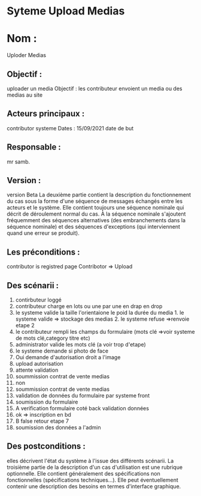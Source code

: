 # Syteme Upload Medias
# Nom :
Uploder Medias
## Objectif :
uploader un media Objectif : les contributeur envoient un media ou des medias au site

## Acteurs principaux :
contributor
systeme 
Dates :
15/09/2021 date de but 
## Responsable :
mr samb.
## Version :
version Beta
La deuxième partie contient la description du fonctionnement du cas sous la forme d'une séquence de messages échangés entre les acteurs et le système. Elle contient toujours une séquence nominale qui décrit de déroulement normal du cas. À la séquence nominale s'ajoutent fréquemment des séquences alternatives (des embranchements dans la séquence nominale) et des séquences d'exceptions (qui interviennent quand une erreur se produit).

## Les préconditions :
contributor is registred 
page Contribotor => Upload 
## Des scénarii :
1. contirbuteur loggé
2. contributeur charge en lots ou une par une en drap en drop
3. le systeme valide la taille l'orientaione le poid la durée du media
		1. le systeme valide => stockage des medias
		2. le systeme refuse =>renvoie etape 2 
4. le contributeur rempli les champs du formulaire (mots clé =>voir systeme de mots clé,category titre etc) 
5. administrator valide les mots clé (a voir trop d'etape)
6. le systeme demande si photo de face 
  1. Oui demande d'autorisation droit a l'image
  2. upload autorisation 
  3. attente validation
  4. soummission contrat de vente medias
6.  non
 1. soummission contrat de vente medias 
7. validation de données du formulaire par systeme front
8. soumission du formulaire
9.  A verification formulaire coté back validation données 
 1. ok => inscription en bd 
9. B false retour etape 7
10. soumission des données a l'admin


## Des postconditions :
elles décrivent l'état du système à l'issue des différents scénarii.
La troisième partie de la description d'un cas d'utilisation est une rubrique optionnelle. Elle contient généralement des spécifications non fonctionnelles (spécifications techniques…). Elle peut éventuellement contenir une description des besoins en termes d'interface graphique.
